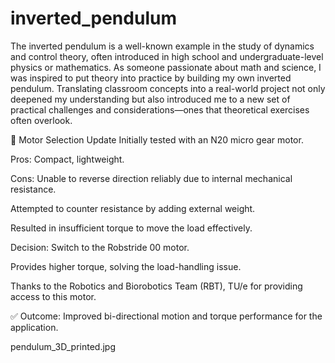 # inverted_pendulum
The inverted pendulum is a well-known example in the study of dynamics and control theory, often introduced in high school and undergraduate-level physics or mathematics. As someone passionate about math and science, I was inspired to put theory into practice by building my own inverted pendulum. Translating classroom concepts into a real-world project not only deepened my understanding but also introduced me to a new set of practical challenges and considerations—ones that theoretical exercises often overlook.

🚀 Motor Selection Update
Initially tested with an N20 micro gear motor.

Pros: Compact, lightweight.

Cons: Unable to reverse direction reliably due to internal mechanical resistance.

Attempted to counter resistance by adding external weight.

Resulted in insufficient torque to move the load effectively.

Decision: Switch to the Robstride 00 motor.

Provides higher torque, solving the load-handling issue.

Thanks to the Robotics and Biorobotics Team (RBT), TU/e for providing access to this motor.

✅ Outcome: Improved bi-directional motion and torque performance for the application.

 




pendulum_3D_printed.jpg
